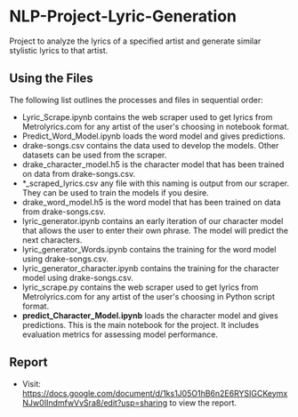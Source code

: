 # NLP-Project-Lyric-Generation
Project to analyze the lyrics of a specified artist and generate similar stylistic lyrics to that artist.

## Using the Files
The following list outlines the processes and files in sequential order:
- Lyric_Scrape.ipynb contains the web scraper used to get lyrics from Metrolyrics.com for any artist of the user's choosing in notebook format.
- Predict_Word_Model.ipynb loads the word model and gives predictions.
- drake-songs.csv contains the data used to develop the models.  Other datasets can be used from the scraper.
- drake_character_model.h5 is the character model that has been trained on data from drake-songs.csv.
- *_scraped_lyrics.csv any file with this naming is output from our scraper.  They can be used to train the models if you desire.
- drake_word_model.h5 is the word model that has been trained on data from drake-songs.csv.
- lyric_generator.ipynb contains an early iteration of our character model that allows the user to enter their own phrase.  The model will predict the next characters.
- lyric_generator_Words.ipynb contains the training for the word model using drake-songs.csv.
- lyric_generator_character.ipynb contains the training for the character model using drake-songs.csv.
- lyric_scrape.py contains the web scraper used to get lyrics from Metrolyrics.com for any artist of the user's choosing in Python script format.
- **predict_Character_Model.ipynb** loads the character model and gives predictions.  This is the main notebook for the project.  It includes evaluation metrics for assessing model performance.

## Report
- Visit: https://docs.google.com/document/d/1ks1J05O1hB6n2E6RYSIGCKeymxNJw0IIndmfwVvSra8/edit?usp=sharing to view the report.
